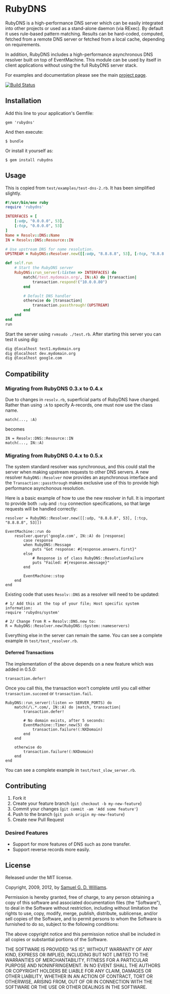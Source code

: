 # RubyDNS

RubyDNS is a high-performance DNS server which can be easily integrated into other projects or used as a stand-alone daemon (via RExec). By default it uses rule-based pattern matching. Results can be hard-coded, computed, fetched from a remote DNS server or fetched from a local cache, depending on requirements.

In addition, RubyDNS includes a high-performance asynchronous DNS resolver built on top of EventMachine. This module can be used by itself in client applications without using the full RubyDNS server stack.

For examples and documentation please see the main [project page][1].

[1]: http://www.oriontransfer.co.nz/gems/rubydns

[![Build Status](https://secure.travis-ci.org/ioquatix/rubydns.png)](http://travis-ci.org/ioquatix/rubydns)

## Installation

Add this line to your application's Gemfile:

    gem 'rubydns'

And then execute:

    $ bundle

Or install it yourself as:

    $ gem install rubydns

## Usage

This is copied from `test/examples/test-dns-2.rb`. It has been simplified slightly.
```ruby
#!/usr/bin/env ruby
require 'rubydns'

INTERFACES = [
	[:udp, "0.0.0.0", 53],
	[:tcp, "0.0.0.0", 53]
]
Name = Resolv::DNS::Name
IN = Resolv::DNS::Resource::IN

# Use upstream DNS for name resolution.
UPSTREAM = RubyDNS::Resolver.new([[:udp, "8.8.8.8", 53], [:tcp, "8.8.8.8", 53]])

def self.run
    # Start the RubyDNS server
    RubyDNS::run_server(:listen => INTERFACES) do
        match(/test.mydomain.org/, IN::A) do |transaction|
            transaction.respond!("10.0.0.80")
        end

        # Default DNS handler
        otherwise do |transaction|
            transaction.passthrough!(UPSTREAM)
        end
    end
end
run
```
Start the server using `rvmsudo ./test.rb`.
After starting this server you can test it using dig:
```bash
dig @localhost test1.mydomain.org
dig @localhost dev.mydomain.org
dig @localhost google.com
```
## Compatibility

### Migrating from RubyDNS 0.3.x to 0.4.x ###

Due to changes in `resolv.rb`, superficial parts of RubyDNS have changed. Rather than using `:A` to specify A-records, one must now use the class name.

	match(..., :A)

becomes

	IN = Resolv::DNS::Resource::IN
	match(..., IN::A)

### Migrating from RubyDNS 0.4.x to 0.5.x ###

The system standard resolver was synchronous, and this could stall the server when making upstream requests to other DNS servers. A new resolver `RubyDNS::Resolver` now provides an asynchronous interface and the `Transaction::passthrough` makes exclusive use of this to provide high performance asynchonous resolution.

Here is a basic example of how to use the new resolver in full. It is important to provide both `:udp` and `:tcp` connection specifications, so that large requests will be handled correctly:

	resolver = RubyDNS::Resolver.new([[:udp, "8.8.8.8", 53], [:tcp, "8.8.8.8", 53]])
	
	EventMachine::run do
		resolver.query('google.com', IN::A) do |response|
			case response
			when RubyDNS::Message
				puts "Got response: #{response.answers.first}"
			else
				# Response is of class RubyDNS::ResolutionFailure
				puts "Failed: #{response.message}"
			end
			
			EventMachine::stop
		end
	end

Existing code that uses `Resolv::DNS` as a resolver will need to be updated:

	# 1/ Add this at the top of your file; Host specific system information:
	require 'rubydns/system'
	
	# 2/ Change from R = Resolv::DNS.new to:
	R = RubyDNS::Resolver.new(RubyDNS::System::nameservers)

Everything else in the server can remain the same. You can see a complete example in `test/test_resolver.rb`.

#### Deferred Transactions ####

The implementation of the above depends on a new feature which was added in 0.5.0:

	transaction.defer!

Once you call this, the transaction won't complete until you call either `transaction.succeed` or `transaction.fail`.

	RubyDNS::run_server(:listen => SERVER_PORTS) do
		match(/\.*.com/, IN::A) do |match, transaction|
			transaction.defer!
			
			# No domain exists, after 5 seconds:
			EventMachine::Timer.new(5) do
				transaction.failure!(:NXDomain)
			end
		end
		
		otherwise do
			transaction.failure!(:NXDomain)
		end
	end

You can see a complete example in `test/test_slow_server.rb`.

## Contributing

1. Fork it
2. Create your feature branch (`git checkout -b my-new-feature`)
3. Commit your changes (`git commit -am 'Add some feature'`)
4. Push to the branch (`git push origin my-new-feature`)
5. Create new Pull Request

### Desired Features

* Support for more features of DNS such as zone transfer.
* Support reverse records more easily.

## License

Released under the MIT license.

Copyright, 2009, 2012, by [Samuel G. D. Williams](http://www.codeotaku.com/samuel-williams).

Permission is hereby granted, free of charge, to any person obtaining a copy
of this software and associated documentation files (the "Software"), to deal
in the Software without restriction, including without limitation the rights
to use, copy, modify, merge, publish, distribute, sublicense, and/or sell
copies of the Software, and to permit persons to whom the Software is
furnished to do so, subject to the following conditions:

The above copyright notice and this permission notice shall be included in
all copies or substantial portions of the Software.

THE SOFTWARE IS PROVIDED "AS IS", WITHOUT WARRANTY OF ANY KIND, EXPRESS OR
IMPLIED, INCLUDING BUT NOT LIMITED TO THE WARRANTIES OF MERCHANTABILITY,
FITNESS FOR A PARTICULAR PURPOSE AND NONINFRINGEMENT. IN NO EVENT SHALL THE
AUTHORS OR COPYRIGHT HOLDERS BE LIABLE FOR ANY CLAIM, DAMAGES OR OTHER
LIABILITY, WHETHER IN AN ACTION OF CONTRACT, TORT OR OTHERWISE, ARISING FROM,
OUT OF OR IN CONNECTION WITH THE SOFTWARE OR THE USE OR OTHER DEALINGS IN
THE SOFTWARE.
